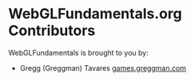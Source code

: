 WebGLFundamentals.org Contributors
==================================

WebGLFundamentals is brought to you by:

*    Gregg (Greggman) Tavares [games.greggman.com](http://games.greggman.com)


